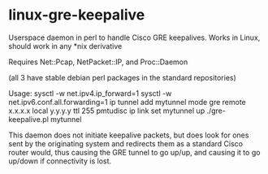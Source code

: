 # linux-gre-keepalive
Userspace daemon in perl to handle Cisco GRE keepalives. Works in Linux, should work in any *nix derivative

Requires Net::Pcap, NetPacket::IP, and Proc::Daemon

(all 3 have stable debian perl packages in the standard repositories)

Usage:
sysctl -w net.ipv4.ip_forward=1
sysctl -w net.ipv6.conf.all.forwarding=1
ip tunnel add mytunnel mode gre remote x.x.x.x local y.y.y.y ttl 255 pmtudisc
ip link set mytunnel up
./gre-keepalive.pl mytunnel


This daemon does not initiate keepalive packets, but does look for ones sent by the originating system and redirects them as a standard Cisco router would, thus causing the GRE tunnel to go up/up, and causing it to go up/down if connectivity is lost. 
